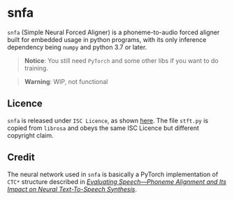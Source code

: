 # snfa

`snfa` (Simple Neural Forced Aligner) is a phoneme-to-audio forced aligner built for embedded usage in python programs, with its only inference dependency being `numpy` and python 3.7 or later.

> **Notice**: You still need `PyTorch` and some other libs if you want to do training.

> **Warning**: WIP, not functional

## Licence

`snfa` is released under `ISC Licence`, as shown [here](/LICENCE). The file `stft.py` is copied from `librosa` and obeys the same ISC Licence but different copyright claim.

## Credit

The neural network used in `snfa` is basically a PyTorch implementation of `CTC*` structure described in [_Evaluating Speech—Phoneme Alignment and Its Impact on Neural Text-To-Speech Synthesis_](https://www.audiolabs-erlangen.de/resources/NLUI/2023-ICASSP-eval-alignment-tts).
